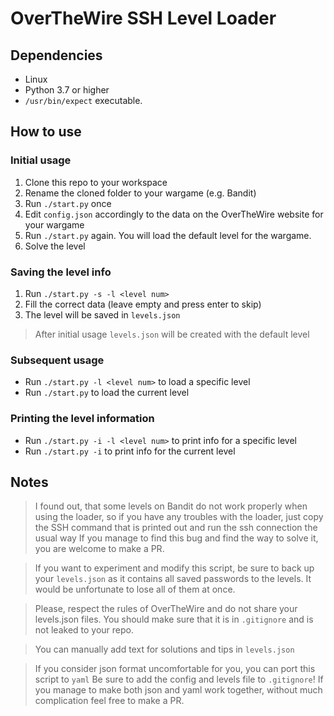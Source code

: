 # OverTheWire SSH Level Loader

## Dependencies
* Linux
* Python 3.7 or higher
* `/usr/bin/expect` executable.

## How to use

### Initial usage

1. Clone this repo to your workspace
2. Rename the cloned folder to your wargame (e.g. Bandit)
3. Run `./start.py` once
4. Edit `config.json` accordingly to the data on the OverTheWire website for your wargame
5. Run `./start.py` again. You will load the default level for the wargame.
6. Solve the level

### Saving the level info

1. Run `./start.py -s -l <level num>`
2. Fill the correct data (leave empty and press enter to skip)
3. The level will be saved in `levels.json`

> After initial usage `levels.json` will be created with the default level

### Subsequent usage
* Run `./start.py -l <level num>` to load a specific level
* Run `./start.py` to load the current level

### Printing the level information
* Run `./start.py -i -l <level num>` to print info for a specific level
* Run `./start.py -i` to print info for the current level

## Notes

> I found out, that some levels on Bandit do not work properly when using
> the loader, so if you have any troubles with the loader, just copy the SSH
> command that is printed out and run the ssh connection the usual way
> If you manage to find this bug and find the way to solve it, you are welcome 
> to make a PR.

> If you want to experiment and modify this script, be sure to back up your `levels.json`
> as it contains all saved passwords to the levels. It would be unfortunate to lose 
> all of them at once.

> Please, respect the rules of OverTheWire and do not share your levels.json files.
> You should make sure that it is in `.gitignore` and is not leaked to your repo.

> You can manually add text for solutions and tips in `levels.json`

> If you consider json format uncomfortable for you, you can port this script to `yaml`
> Be sure to add the config and levels file to `.gitignore`!
> If you manage to make both json and yaml work together, without much complication
> feel free to make a PR.
